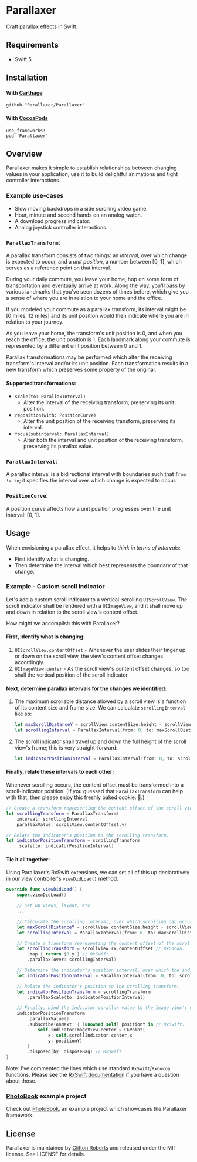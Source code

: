 # Parallaxer

Craft parallax effects in Swift.

## Requirements
- Swift 5

## Installation

#### With [Carthage](https://github.com/Carthage/Carthage)

```
github "Parallaxer/Parallaxer"
```

#### With [CocoaPods](https://github.com/CocoaPods/CocoaPods)

```
use_frameworks!
pod 'Parallaxer'
```

## Overview

Parallaxer makes it simple to establish relationships between changing values in your application; 
use it to build delightful animations and tight controller interactions.

### Example use-cases

- Slow moving backdrops in a side scrolling video game.
- Hour, minute and second hands on an analog watch. 
- A download progress indicator.
- Analog joystick controller interactions.

### `ParallaxTransform`: 

A parallax transform consists of two things: an *interval*, over which change is expected to occur,
and a *unit position*, a number between [0, 1], which serves as a reference point on that interval.

During your daily commute, you leave your home, hop on some form of transportation and eventually 
arrive at work. Along the way, you'll pass by various landmarks that you've seen dozens of times before, 
which give you a sense of where you are in relation to your home and the office.

If you modeled your commute as a parallax transform, its interval might be [0 miles, 12 miles] and its unit position would then indicate where you are in relation to your journey.

As you leave your home, the transform's unit position is 0, and when you reach the office, the unit position is 1. Each landmark along your commute is represented by a different unit position between 0 and 1.

Parallax transformations may be performed which alter the receiving transform's interval and/or its unit 
position. Each transformation results in a new transform which preserves some property of the original.

#### Supported transformations:

- `scale(to: ParallaxInterval)`
    - Alter the interval of the receiving transform, preserving its unit position.
- `reposition(with: PositionCurve)`
    - Alter the unit position of the receiving transform, preserving its interval.
- `focus(subinterval: ParallaxInterval)`
    - Alter both the interval and unit position of the receiving transform, preserving its parallax value.
    
### `ParallaxInterval`:

A parallax interval is a bidirectional interval with boundaries such that `from != to`; it specifies 
the interval over which change is expected to occur.

### `PositionCurve`:

A position curve affects how a unit position progresses over the unit interval: [0, 1].

## Usage

When envisioning a parallax effect, it helps to *think in terms of intervals*:
  - First identify what is changing.
  - Then determine the interval which best represents the boundary of that change. 

### Example - Custom scroll indicator

Let's add a custom scroll indicator to a vertical-scrolling `UIScrollView`. The scroll indicator 
shall be rendered with a `UIImageView`, and it shall move up and down in relation to the scroll view's
content offset.

How might we accomplish this with Parallaxer?

#### First, identify what is changing:

1) `UIScrollView.contentOffset` - Whenever the user slides their finger up or down on the scroll view, 
the view's content offset changes accordingly.
2) `UIImageView.center` - As the scroll view's content offset changes, so too shall the vertical position 
of the scroll indicator.

#### Next, determine parallax intervals for the changes we identified:

1) The maximum scrollable distance allowed by a scroll view is a function of its content size and frame size. 
We can calculate `scrollingInterval` like so:
    ```Swift
    let maxScrollDistanceY = scrollView.contentSize.height - scrollView.frame.height
    let scrollingInterval = ParallaxInterval(from: 0, to: maxScrollDistanceY)
    ```
2) The scroll indicator shall travel up and down the full height of the scroll view's frame; this is very straight-forward:
    ```Swift
    let indicatorPositionInterval = ParallaxInterval(from: 0, to: scrollView.frame.height)
    ```

#### Finally, relate these intervals to each other:

Whenever scrolling occurs, the content offset must be transformed into a scroll-indicator position. (If you guessed 
that `ParallaxTransform` can help with that, then please enjoy this freshly baked cookie: 🍪.)
```Swift
// Create a transform representing the content offset of the scroll view.
let scrollingTransform = ParallaxTransform(
    interval: scrollingInterval,
    parallaxValue: scrollView.contentOffset.y)

// Relate the indicator's position to the scrolling transform.
let indicatorPositionTransform = scrollingTransform
    .scale(to: indicatorPositionInterval)
```

#### Tie it all together:
Using Parallaxer's RxSwift extensions, we can set all of this up declaratively in our view controller's `viewDidLoad()` 
method. 

```Swift
override func viewDidLoad() {
    super.viewDidLoad()

    // Set up views, layout, etc.
    ...

    // Calculate the scrolling interval, over which scrolling can occur.
    let maxScrollDistanceY = scrollView.contentSize.height - scrollView.frame.height
    let scrollingInterval = ParallaxInterval(from: 0, to: maxScrollDistanceY)

    // Create a transform representing the content offset of the scroll view.
    let scrollingTransform = scrollView.rx.contentOffset // RxCocoa.
        .map { return $0.y } // RxSwift.
        .parallax(over: scrollingInterval)

    // Determine the indicator's position interval, over which the indicator can move.
    let indicatorPositionInterval = ParallaxInterval(from: 0, to: scrollView.frame.height)

    // Relate the indicator's position to the scrolling transform.
    let indicatorPositionTransform = scrollingTransform
        .parallaxScale(to: indicatorPositionInterval)

    // Finally, bind the indicator parallax value to the image view's center point.
    indicatorPositionTransform
        .parallaxValue()
        .subscribe(onNext: { [unowned self] positionY in // RxSwift.
            self.indicatorImageView.center = CGPoint(
                x: self.scrollIndicator.center.x
                y: positionY)
        }
        .disposed(by: disposeBag) // RxSwift.
}
```
Note: I've commented the lines which use standard `RxSwift`/`RxCocoa` functions. Please see the 
[RxSwift documentation](https://github.com/ReactiveX/RxSwift) if you have a question about those.

### [PhotoBook](https://github.com/Parallaxer/PhotoBook) example project

Check out [PhotoBook](https://github.com/Parallaxer/PhotoBook), an example project which showcases
the Parallaxer framework.

## License

Parallaxer is maintained by [Clifton Roberts](mailto:clifton.roberts@me.com) and released
under the MIT license. See LICENSE for details.
